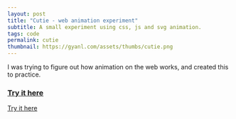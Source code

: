 ```yaml
---
layout: post
title: "Cutie - web animation experiment"
subtitle: A small experiment using css, js and svg animation.
tags: code
permalink: cutie
thumbnail: https://gyanl.com/assets/thumbs/cutie.png
---
```


I was trying to figure out how animation on the web works, and created this to practice.

### [Try it here](https://gyanl.com/cutie/)

<a href="https://gyanl.com/cutie/" class="external">Try it here</a>
